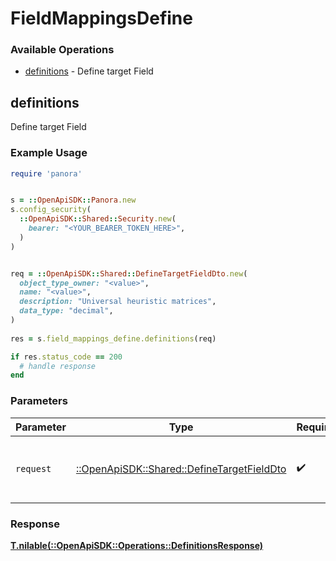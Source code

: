 # FieldMappingsDefine


### Available Operations

* [definitions](#definitions) - Define target Field

## definitions

Define target Field

### Example Usage

```ruby
require 'panora'


s = ::OpenApiSDK::Panora.new
s.config_security(
  ::OpenApiSDK::Shared::Security.new(
    bearer: "<YOUR_BEARER_TOKEN_HERE>",
  )
)


req = ::OpenApiSDK::Shared::DefineTargetFieldDto.new(
  object_type_owner: "<value>",
  name: "<value>",
  description: "Universal heuristic matrices",
  data_type: "decimal",
)
    
res = s.field_mappings_define.definitions(req)

if res.status_code == 200
  # handle response
end

```

### Parameters

| Parameter                                                                                 | Type                                                                                      | Required                                                                                  | Description                                                                               |
| ----------------------------------------------------------------------------------------- | ----------------------------------------------------------------------------------------- | ----------------------------------------------------------------------------------------- | ----------------------------------------------------------------------------------------- |
| `request`                                                                                 | [::OpenApiSDK::Shared::DefineTargetFieldDto](../../models/shared/definetargetfielddto.md) | :heavy_check_mark:                                                                        | The request object to use for the request.                                                |


### Response

**[T.nilable(::OpenApiSDK::Operations::DefinitionsResponse)](../../models/operations/definitionsresponse.md)**

